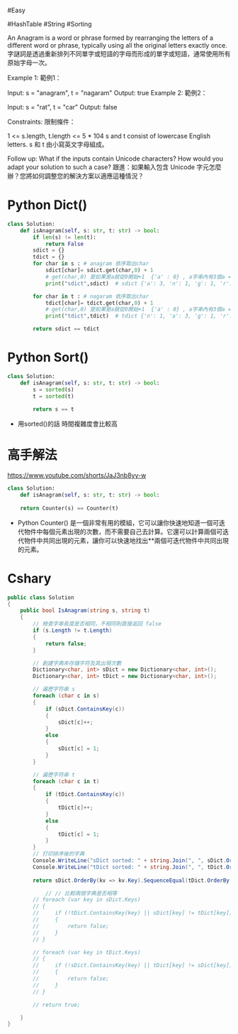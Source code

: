 
#Easy

#HashTable
#String
#Sorting

An Anagram is a word or phrase formed by rearranging the letters of a different word or phrase, typically using all the original letters exactly once.
字謎詞是透過重新排列不同單字或短語的字母而形成的單字或短語，通常使用所有原始字母一次。


Example 1: 範例1：

Input: s = "anagram", t = "nagaram"
Output: true
Example 2: 範例2：

Input: s = "rat", t = "car"
Output: false
 

Constraints: 限制條件：

1 <= s.length, t.length <= 5 * 104
s and t consist of lowercase English letters.
s 和 t 由小寫英文字母組成。
 

Follow up: What if the inputs contain Unicode characters? How would you adapt your solution to such a case?
跟進：如果輸入包含 Unicode 字元怎麼辦？您將如何調整您的解決方案以適應這種情況？

# Python Dict()
```python
class Solution:
    def isAnagram(self, s: str, t: str) -> bool:
        if len(s) != len(t):
            return False
        sdict = {}
        tdict = {}
        for char in s : # anagram 依序取出char
            sdict[char]= sdict.get(char,0) + 1 
            # get(char,0) 是如果是a就從0開始+1  {'a' : 0} , a字串內有3個a = {'a': 3 } 依此類推
            print("sdict",sdict)  # sdict {'a': 3, 'n': 1, 'g': 1, 'r': 1, 'm': 1}

        for char in t : # nagaram 依序取出char
            tdict[char]= tdict.get(char,0) + 1
            # get(char,0) 是如果是a就從0開始+1  {'a' : 0} , a字串內有3個a = {'a': 3 } 依此類推
            print("tdict",tdict)  # tdict {'n': 1, 'a': 3, 'g': 1, 'r': 1, 'm': 1}

        return sdict == tdict 
```


# Python Sort()
```python
class Solution:
    def isAnagram(self, s: str, t: str) -> bool:
        s = sorted(s)
        t = sorted(t)
        
        return s == t
```

- 用sorted()的話 時間複雜度會比較高
# 高手解法
https://www.youtube.com/shorts/JaJ3nb8yy-w

```python
class Solution:
    def isAnagram(self, s: str, t: str) -> bool:
    
    return Counter(s) == Counter(t)
```


- Python Counter() 是一個非常有用的模組，它可以讓你快速地知道一個可迭代物件中每個元素出現的次數，而不需要自己去計算。它還可以計算兩個可迭代物件中共同出現的元素，讓你可以快速地找出**兩個可迭代物件中共同出現的元素。

# Cshary

```C#
public class Solution
{
    public bool IsAnagram(string s, string t)
    {
        // 檢查字串長度是否相同，不相同則直接返回 false
        if (s.Length != t.Length)
        {
            return false;
        }

        // 創建字典來存儲字符及其出現次數
        Dictionary<char, int> sDict = new Dictionary<char, int>();
        Dictionary<char, int> tDict = new Dictionary<char, int>();

        // 遍歷字符串 s
        foreach (char c in s)
        {
            if (sDict.ContainsKey(c))
            {
                sDict[c]++;
            }
            else
            {
                sDict[c] = 1;
            }
        }

        // 遍歷字符串 t
        foreach (char c in t)
        {
            if (tDict.ContainsKey(c))
            {
                tDict[c]++;
            }
            else
            {
                tDict[c] = 1;
            }
        }
        // 打印排序後的字典
        Console.WriteLine("sDict sorted: " + string.Join(", ", sDict.OrderBy(kv => kv.Key).Select(kv => kv.Key + ":" + kv.Value)));
        Console.WriteLine("tDict sorted: " + string.Join(", ", tDict.OrderBy(kv => kv.Key).Select(kv => kv.Key + ":" + kv.Value)));
        
        return sDict.OrderBy(kv => kv.Key).SequenceEqual(tDict.OrderBy(kv => kv.Key));

	        // // 比較兩個字典是否相等
        // foreach (var key in sDict.Keys)
        // {
        //     if (!tDict.ContainsKey(key) || sDict[key] != tDict[key])
        //     {
        //         return false;
        //     }
        // }

        // foreach (var key in tDict.Keys)
        // {
        //     if (!sDict.ContainsKey(key) || tDict[key] != sDict[key])
        //     {
        //         return false;
        //     }
        // }

        // return true;

    }
}
```